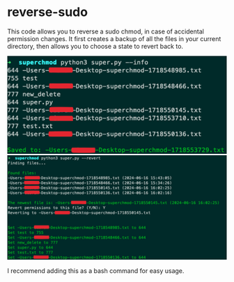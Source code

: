 # reverse-sudo

This code allows you to reverse a sudo chmod, in case of accidental permission changes. It first creates a backup of all the files in your current directory, then allows you to choose a state to revert back to.

<img src="1.png">
<img src="2.png">

I recommend adding this as a bash command for easy usage. 
